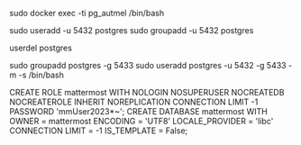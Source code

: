 sudo docker exec -ti pg_autmel /bin/bash

sudo useradd -u 5432 postgres
sudo groupadd -u 5432 postgres


userdel postgres

sudo groupadd postgres -g 5433 
sudo useradd postgres -u 5432 -g 5433 -m -s /bin/bash


CREATE ROLE mattermost WITH
	NOLOGIN
	NOSUPERUSER
	NOCREATEDB
	NOCREATEROLE
	INHERIT
	NOREPLICATION
	CONNECTION LIMIT -1
	PASSWORD 'mmUser2023*~';
CREATE DATABASE mattermost
    WITH
    OWNER = mattermost
    ENCODING = 'UTF8'
    LOCALE_PROVIDER = 'libc'
    CONNECTION LIMIT = -1
    IS_TEMPLATE = False;
